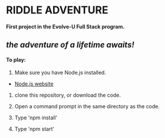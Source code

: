 # RIDDLE ADVENTURE


#### First project in the Evolve-U Full Stack program.
## *the adventure of a lifetime awaits!*


#### To play:

1. Make sure you have Node.js installed.
  * [Node.js website](https://nodejs.org/en/)

1. clone this repository, or download the code.

1. Open a command prompt in the same directory as the code.

1. Type 'npm install'

1. Type 'npm start'

